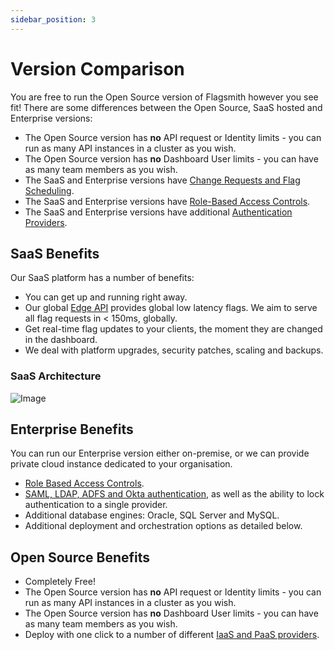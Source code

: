 ```yaml
---
sidebar_position: 3
---
```


# Version Comparison

You are free to run the Open Source version of Flagsmith however you see fit! There are some differences between the
Open Source, SaaS hosted and Enterprise versions:

- The Open Source version has **no** API request or Identity limits - you can run as many API instances in a cluster as
  you wish.
- The Open Source version has **no** Dashboard User limits - you can have as many team members as you wish.
- The SaaS and Enterprise versions have [Change Requests and Flag Scheduling](advanced-use/change-requests.md).
- The SaaS and Enterprise versions have [Role-Based Access Controls](advanced-use/permissions.md).
- The SaaS and Enterprise versions have additional [Authentication Providers](/deployment/enterprise-edition).

## SaaS Benefits

Our SaaS platform has a number of benefits:

- You can get up and running right away.
- Our global [Edge API](advanced-use/edge-api.md) provides global low latency flags. We aim to serve all flag requests
  in < 150ms, globally.
- Get real-time flag updates to your clients, the moment they are changed in the dashboard.
- We deal with platform upgrades, security patches, scaling and backups.

### SaaS Architecture

![Image](/img/saas-architecture.svg)

## Enterprise Benefits

You can run our Enterprise version either on-premise, or we can provide private cloud instance dedicated to your
organisation.

- [Role Based Access Controls](advanced-use/permissions.md).
- [SAML, LDAP, ADFS and Okta authentication](deployment/authentication.md), as well as the ability to lock
  authentication to a single provider.
- Additional database engines: Oracle, SQL Server and MySQL.
- Additional deployment and orchestration options as detailed below.

## Open Source Benefits

- Completely Free!
- The Open Source version has **no** API request or Identity limits - you can run as many API instances in a cluster as
  you wish.
- The Open Source version has **no** Dashboard User limits - you can have as many team members as you wish.
- Deploy with one click to a number of different [IaaS and PaaS providers](deployment/overview#one-click-installers).
